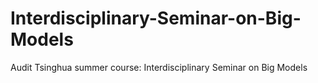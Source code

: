 # Interdisciplinary-Seminar-on-Big-Models
Audit Tsinghua summer course: Interdisciplinary Seminar on Big Models
